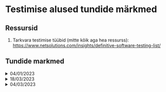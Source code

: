 # Testimise alused tundide märkmed

## Ressursid

1. Tarkvara testimise tüübid (mitte kõik aga hea ressurss): https://www.netsolutions.com/insights/definitive-software-testing-list/

## Tundide markmed

<details>
    <Summary>04/01/2023</Summary>

    Õppe jõud oli purjus. Ei tea, mida me teeme. Word vist tuleb katki teha ja siis õppejõud saab meile Microsofti kõigile töökoha nagu ma aru sain. icc, icc

</details>


<details>
    <Summary>18/03/2023</Summary>

    Rääkisime:
    1. Arenduskeskkondade jaotusest: Dev -> Test -> QA -> (pre-live) -> Live/Production
    2. Issue tracking vs bug tracking (raportite struktuurid ja nende erinevused), vaatasime ja Gunnar täitis ka pikemalt ühe näidise.
    3. Kodutöö saime ka. - Vearaportite kirjutamine ja vigade parandamine -> AddNumbers.Zip + oma kalkulaator (varasemast ajast)


</details>

<details>
    <Summary>04/03/2023</Summary>

    1. "Tarkvara testimine on tegevus, mille eesmärgiks on tuvastada tarkvaras peituvad vead, puudusd ja tõrked."

    2. Tarkvaraarenduse mudelid:

        - Waterfall:
            - Requirements
            - Design
            - Development
            - Testing
            - Deployment
            - Maintenance

        - Agile (cycle):
            - Planning
            - Requirements Analysis
            - Design
            - Building
            - Testing

    3. Miks kasutada automaatteste?

    4. Testide liigid:
        - Käsitsi testid (manual tests).
        - Automaattestid (automated tests).
        - Päris maailmas kasutusel mõlemad liigid.

    5. Testide tüübid:
        - Erinevad pakkumised arvu osas: 10 - 100
        - Paljudes projektides kuni 3-4 tüüpi testi
        - Üld jaotus:
            - Funktsionaalsed
            - Mitte funktsionaalsed
            - Muud testid
        - Lugemiseks erinevatest testidest (sama asi ka ressurssides): https://www.netsolutions.com/insights/definitive-software-testing-list/
        - Uurimiseks huvitav: Netflix monkey testing
        - Nali kaljaks: https://userinyerface.com/

</details>